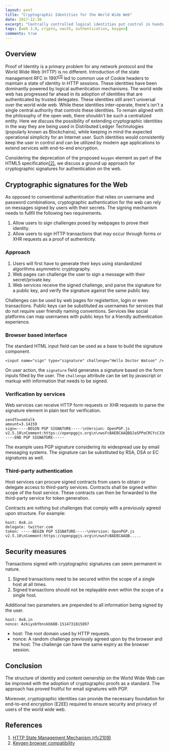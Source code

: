 ```yaml
---
layout: post
title: "Cryptographic Identities for the World Wide Web"
date: 2017-12-30
excerpt: "Centrally controlled logical identities put control in hands of web services. Users need to maintain full control of their identities, especially those that affect their social and economic credibility. Cryptographic identities can help regain this control."
tags: [web 3.0, crypto, oauth, authentication, keygen]
comments: true
---
```


## Overview
Proof of Identity is a primary problem for any network protocol and the World Wide Web (HTTP) is no different. Introduction of the state management RFC in 1997<sup><a href="https://tools.ietf.org/html/rfc2109" target="_blank">[1]</a></sup> led to common use of Cookie headers to maintain a state of identity in HTTP sessions. These identities have been dominantly powered by logical authentication mechanisms. The world wide web has progressed far ahead in its adoption of identities that are authenticated by trusted delegates. These identities still aren't universal over the world wide web. While these identities inter-operate, there's isn't a single central authority that controls these identities. To remain aligned with the philosophy of the open web, there shouldn't be such a centralized entity. Here we discuss the possibility of extending cryptographic identities in the way they are being used in Distributed Ledger Technologies (popularly known as Blockchains), while keeping in mind the expected operational simplicity for an Internet user. Such identities would consistently keep the user in control and can be utilized by modern age applications to extend services with end-to-end encryption.

Considering the deprecation of the proposed `keygen` element as part of the HTML5 specification<a href="https://developer.mozilla.org/en-US/docs/Web/HTML/Element/keygen#Browser_compatibility">[2]</a>, we discuss a ground up approach for cryptographic signatures for authentication on the web.


## Cryptographic signatures for the Web
As opposed to conventional authentication that relies on username and password combinations, cryptographic authentication for the web can rely on messages signed by users with their secrets. The signing mechanism needs to fullfil the following two requirements.

1. Allow users to sign challenges posed by webpages to prove their identity.
2. Allow users to sign HTTP transactions that may occur through forms or XHR requests as a proof of authenticity.

### Approach
1. Users will first have to generate their keys using standardized algorithms asymmetric cryptography.
2. Web pages can challenge the user to sign a message with their secret/private key.
3. Web services receive the signed challenge, and parse the signature for a public key, and verify the signature against the same public key.

Challenges can be used by web pages for registertion, login or even transactions. Public keys can be substituted as usernames for services that do not require user friendly naming conventions. Services like social platforms can map usernames with public keys for a friendly authentication experience.

### Browser based interface
The standard HTML input field can be used as a base to build the signature component.

```
<input name="sign" type="signature" challenge="Hello Doctor Watson" />
```
On user action, the `signature` field generates a signature based on the form inputs filled by the user. The `challenge` attribute can be set by javascript or markup with information that needs to be signed.

### Verification by services
Web services can receive HTTP form requests or XHR requests to parse the signature element in plain text for verification.

```
sendTo=omtalk
amount=3.14159
sign=-----BEGIN PGP SIGNATURE-----\nVersion: OpenPGP.js v2.5.10\nComment:https://openpgpjs.org\n\nwsFcBAEBCAAQBQJaSPPeCRCYcC33miZm0gAAiksQANEZS3XjrWx2Ah7v8aqs\nZXl7zURE8HPQn/9cv7M2/2bV82+1Kpnzr1\nnPhigQS4w2a7o/29jcMyrW0Bh\nI8N0R76sF3jVKiEY4YY5WJHu4HRJWi\nA9roUJRYPpvJgPAsCQgDb8HZF0v4x\nus/KJrT38xKQiCzqYbQCacqkWv/JuHCS4UA2D0RvCNy/xJeb750xJE2quNv9\nhkjffwnH49R1tzOm9zDkXtoQYxPBmrKCW8iKDbRIDSTs15kVIlBsmUEISKQN\nRH6B30rZZXulsY0dJjE6ovzsuGbR/Em8TefMu5pOzE4jvflqOu3hsVIkx1ZE\nd1/YuuJmbBy8pFWaj5efnqpSgCcCSSCAquAfXu2arh7LMD2yIO+mYrhA2gEv\n+8Yd6CrkgTRzKCE8D22qylbmlppJRPIfAutspvKvZrETcfJTpzONVUiFCjxt\nMnU7t9mn+frItQ4fBrHqfJyfNfAppIWqqnPZvr0iUsO4v2+JzlkNx/OtFjr6\nx6msgK87MzGgVzNPoLAWo054IDIWMO7YVrg2sB6NpsbtDhXAmXytloLfjcCx\nBWrl9Cpm2SWkRADg8IAB8FPnqbARdwJtlSQgG6A5v7FXwKEwA41uVkAkVyZs\nuoDEY3yri1FZF1JPlDnKT8CrKYQijkj2BXHcvDBo66hvxbalNQZvzOb02W1r\nHlBb\n=b++B\n-----END PGP SIGNATURE-----
```
The example uses PGP signature considering its widespread use by email messaging systems. The signature can be substituted by RSA, DSA or EC signatures as well.

### Third-party authentication
Host services can procure signed contracts from users to obtain or delegate access to third-party services. Contracts shall be signed within scope of the host service. These contracts can then be forwarded to the third-party service for token generation.

Contracts are nothing but challenges that comply with a previously agreed upon structure. For example:

```
host: 0x8.in
delegate: twitter.com
token: -----BEGIN PGP SIGNATURE-----\nVersion: OpenPGP.js v2.5.10\nComment:https://openpgpjs.org\n\nwsFcBAEBCAAQB.....
```

## Security measures
Transactions signed with cryptographic signatures can seem permanent in nature.

1. Signed transactions need to be secured within the scope of a single host at all times.
2. Signed transactions should not be replayable even within the scope of a single host.

Additional two parameters are prepended to all information being signed by the user.

```
host: 0x8.in
nonce: AzkiyxbYbnskb68B-1514731815897
```

- host: The root domain used by HTTP requests.
- nonce: A random challenge previously agreed upon by the browser and the host. The challenge can have the same expiry as the browser session.

## Conclusion
The structure of identity and content ownership on the World Wide Web can be improved with the adoption of cryptographic proofs as a standard. The approach has proved fruitful for email signatures with PGP.

Moreover, cryptographic identities can provide the necessary foundation for end-to-end encryption (E2EE) required to ensure security and privacy of users of the world wide web.

## References
1. [HTTP State Management Mechanism (rfc2109)](https://tools.ietf.org/html/rfc2109)
2. [Keygen browser compatibility](https://developer.mozilla.org/en-US/docs/Web/HTML/Element/keygen#Browser_compatibility)